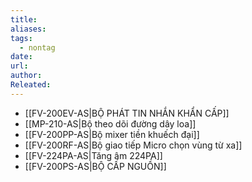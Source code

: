 ```yaml
---
title: 
aliases: 
tags:
  - nontag
date: 
url: 
author: 
Releated:
---
```




- [[FV-200EV-AS|BỘ PHÁT TIN NHẮN KHẨN CẤP]]
- [[MP-210-AS|Bộ theo dõi đường dây loa]]
- [[FV-200PP-AS|Bộ mixer tiền khuếch đại]]
- [[FV-200RF-AS|Bộ giao tiếp Micro chọn vùng từ xa]]
- [[FV-224PA-AS|Tăng âm 224PA]]
- [[FV-200PS-AS|BỘ CẤP NGUỒN]]



